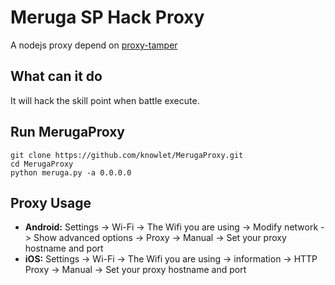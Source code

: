 # Meruga SP Hack Proxy
A nodejs proxy depend on [proxy-tamper](http://github.com/tsyd/proxy-tamper)

## What can it do
It will hack the skill point when battle execute.

## Run MerugaProxy
	git clone https://github.com/knowlet/MerugaProxy.git
	cd MerugaProxy
	python meruga.py -a 0.0.0.0
	
## Proxy Usage
* **Android:** Settings -> Wi-Fi -> The Wifi you are using -> Modify network -> Show advanced options -> Proxy -> Manual -> Set your proxy hostname and port
* **iOS:** Settings -> Wi-Fi -> The Wifi you are using -> information -> HTTP Proxy -> Manual -> Set your proxy hostname and port
